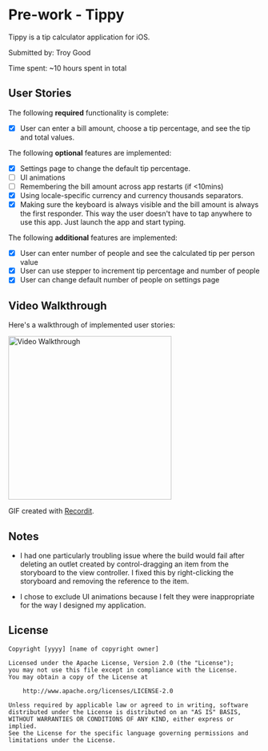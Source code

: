 # Pre-work - Tippy

Tippy is a tip calculator application for iOS.

Submitted by: Troy Good

Time spent: ~10 hours spent in total

## User Stories

The following **required** functionality is complete:

* [X] User can enter a bill amount, choose a tip percentage, and see the tip and total values.

The following **optional** features are implemented:
* [x] Settings page to change the default tip percentage.
* [ ] UI animations
* [ ] Remembering the bill amount across app restarts (if <10mins)
* [x] Using locale-specific currency and currency thousands separators.
* [x] Making sure the keyboard is always visible and the bill amount is always the first responder. This way the user doesn't have to tap anywhere to use this app. Just launch the app and start typing.

The following **additional** features are implemented:

- [x] User can enter number of people and see the calculated tip per person value
- [x] User can use stepper to increment tip percentage and number of people
- [x] User can change default number of people on settings page

## Video Walkthrough 

Here's a walkthrough of implemented user stories:

<img src='http://g.recordit.co/BQtpkCtPGK.gif' title='Video Walkthrough' width='326' alt='Video Walkthrough' />

GIF created with [Recordit](https://recordit.co/).

## Notes

- I had one particularly troubling issue where the build would fail after deleting an outlet created by control-dragging an item from the storyboard to the view controller. I fixed this by right-clicking
the storyboard and removing the reference to the item.

- I chose to exclude UI animations because I felt they were inappropriate for the way I designed my application.

## License

    Copyright [yyyy] [name of copyright owner]

    Licensed under the Apache License, Version 2.0 (the "License");
    you may not use this file except in compliance with the License.
    You may obtain a copy of the License at

        http://www.apache.org/licenses/LICENSE-2.0

    Unless required by applicable law or agreed to in writing, software
    distributed under the License is distributed on an "AS IS" BASIS,
    WITHOUT WARRANTIES OR CONDITIONS OF ANY KIND, either express or implied.
    See the License for the specific language governing permissions and
    limitations under the License.
